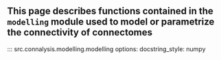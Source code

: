 ## This page describes functions contained in the `modelling` module used to  model  or parametrize the connectivity of connectomes

::: src.connalysis.modelling.modelling
    options:
      docstring_style: numpy